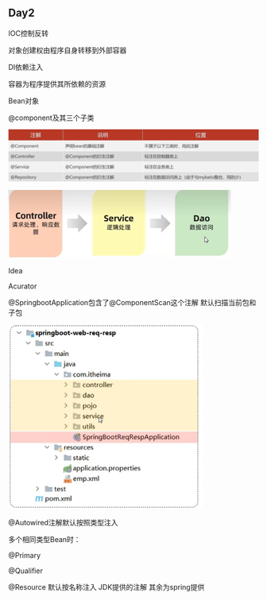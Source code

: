 ## Day2

IOC控制反转

对象创建权由程序自身转移到外部容器

DI依赖注入

容器为程序提供其所依赖的资源

Bean对象

@component及其三个子类

![component注解对象三个子类](img/component注解对象三个子类.jpg)

<img src="img/三层架构.jpg" alt="三层架构" style="zoom:50%;" />

Idea

Acurator

@SpringbootApplication包含了@ComponentScan这个注解 默认扫描当前包和子包

<img src="img/Spring目录结构.jpg" alt="Spring目录结构" style="zoom:50%;" />

@Autowired注解默认按照类型注入

多个相同类型Bean时：

@Primary

@Qualifier

@Resource 默认按名称注入 JDK提供的注解 其余为spring提供